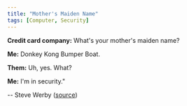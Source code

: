 ```yaml
---
title: "Mother's Maiden Name"
tags: [Computer, Security]
---
```


**Credit card company:** What's your mother's maiden name?

**Me:** Donkey Kong Bumper Boat.

**Them:** Uh, yes. What?

**Me:** I'm in security."

-- Steve Werby ([source][source])

[source]: https://twitter.com/stevewerby/status/299650130112573440
